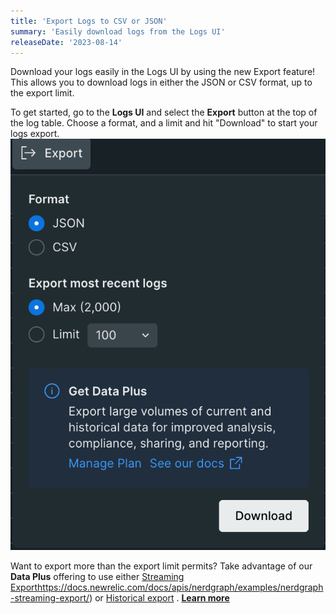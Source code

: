 ```yaml
---
title: 'Export Logs to CSV or JSON'
summary: 'Easily download logs from the Logs UI'
releaseDate: '2023-08-14'
---
```


Download your logs easily in the Logs UI by using the new Export feature! This allows you to download logs in either the JSON or CSV format, up to the export limit. 

To get started, go to the **Logs UI** and select the **Export** button at the top of the log table. Choose a format, and a limit and hit "Download" to start your logs export.
![Export Logs](./images/whats-new-export-logs.png)

Want to export more than the export limit permits? Take advantage of our **Data Plus** offering to use either [Streaming Export](https://docs.newrelic.com/docs/apis/nerdgraph/examples/nerdgraph-streaming-export/)https://docs.newrelic.com/docs/apis/nerdgraph/examples/nerdgraph-streaming-export/) or [Historical export](https://docs.newrelic.com/docs/apis/nerdgraph/examples/nerdgraph-historical-data-export/) . [**Learn more**](https://docs.newrelic.com/docs/accounts/accounts-billing/new-relic-one-pricing-billing/data-ingest-billing/#upgrade-data-plus)
